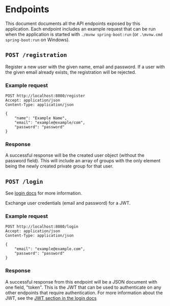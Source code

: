 # Endpoints

This document documents all the API endpoints exposed by this application. Each endpoint includes an example
request that can be run when the application is started with `./mvnw spring-boot:run` (or 
`.\mvnw.cmd spring-boot:run` on Windows).

## `POST /registration`

Register a new user with the given name, email and password. If a user with the given email already
exists, the registration will be rejected.

### Example request

```http request
POST http://localhost:8080/register
Accept: application/json
Content-Type: application/json

{
    "name": "Example Name",
    "email": "example@example/com",
    "password": "password"
}
```

### Response

A successful response will be the created user object (without the password field). This will include
an array of groups with the only element being the newly created private group for that user.

## `POST /login`
See [login docs](./login.md) for more information.

Exchange user credentials (email and password) for a JWT.

### Example request

```http request
POST http://localhost:8080/login
Accept: application/json
Content-Type: application/json

{
    "email": "example@example.com",
    "password": "password"
}
```

### Response

A successful response from this endpoint will be a JSON document with one field, "token". This
is the JWT that can be used to authenticate on any other endpoints that require authentication.
For more information about the JWT, see the [JWT section in the login docs](./login.md#JWT)